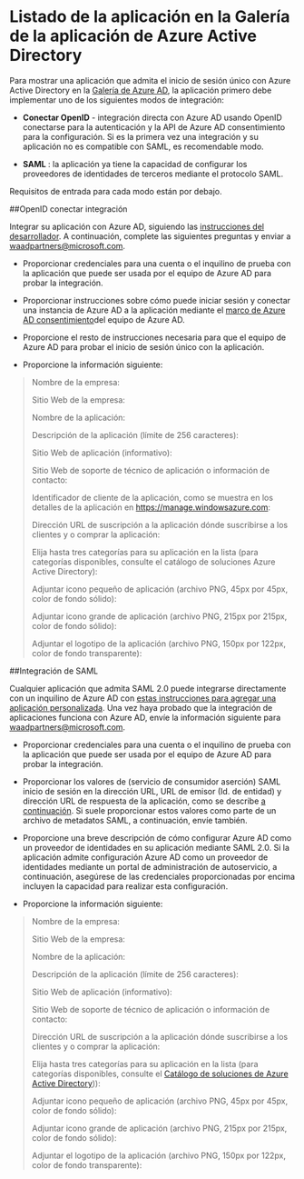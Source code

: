 <properties
   pageTitle="Listado de la aplicación en la Galería de la aplicación de Azure Active Directory"
   description="Cómo mostrar una aplicación que admita el inicio de sesión único en la Galería de Azure Active Directory | Microsoft Azure"
   services="active-directory"
   documentationCenter="dev-center-name"
   authors="bryanla"
   manager="mbaldwin"
   editor=""/>

<tags
   ms.service="active-directory"
   ms.devlang="na"
   ms.topic="article"
   ms.tgt_pltfrm="na"
   ms.workload="identity"
   ms.date="09/16/2016"
   ms.author="mbaldwin"/>


# <a name="listing-your-application-in-the-azure-active-directory-application-gallery"></a>Listado de la aplicación en la Galería de la aplicación de Azure Active Directory

Para mostrar una aplicación que admita el inicio de sesión único con Azure Active Directory en la [Galería de Azure AD](https://azure.microsoft.com/marketplace/active-directory/all/), la aplicación primero debe implementar uno de los siguientes modos de integración:

* **Conectar OpenID** - integración directa con Azure AD usando OpenID conectarse para la autenticación y la API de Azure AD consentimiento para la configuración. Si es la primera vez una integración y su aplicación no es compatible con SAML, es recomendable modo.

* **SAML** : la aplicación ya tiene la capacidad de configurar los proveedores de identidades de terceros mediante el protocolo SAML.

Requisitos de entrada para cada modo están por debajo.

##<a name="openid-connect-integration"></a>OpenID conectar integración

Integrar su aplicación con Azure AD, siguiendo las [instrucciones del desarrollador](active-directory-authentication-scenarios.md). A continuación, complete las siguientes preguntas y enviar a waadpartners@microsoft.com.

* Proporcionar credenciales para una cuenta o el inquilino de prueba con la aplicación que puede ser usada por el equipo de Azure AD para probar la integración.  

* Proporcionar instrucciones sobre cómo puede iniciar sesión y conectar una instancia de Azure AD a la aplicación mediante el [marco de Azure AD consentimiento](active-directory-integrating-applications.md#overview-of-the-consent-framework)del equipo de Azure AD. 

* Proporcione el resto de instrucciones necesaria para que el equipo de Azure AD para probar el inicio de sesión único con la aplicación. 

* Proporcione la información siguiente:

> Nombre de la empresa:
> 
> Sitio Web de la empresa:
> 
> Nombre de la aplicación:
> 
> Descripción de la aplicación (límite de 256 caracteres):
> 
> Sitio Web de aplicación (informativo):
> 
> Sitio Web de soporte de técnico de aplicación o información de contacto:
> 
> Identificador de cliente de la aplicación, como se muestra en los detalles de la aplicación en https://manage.windowsazure.com:
> 
> Dirección URL de suscripción a la aplicación dónde suscribirse a los clientes y o comprar la aplicación:
> 
> Elija hasta tres categorías para su aplicación en la lista (para categorías disponibles, consulte el catálogo de soluciones Azure Active Directory):
> 
> Adjuntar icono pequeño de aplicación (archivo PNG, 45px por 45px, color de fondo sólido):
> 
> Adjuntar icono grande de aplicación (archivo PNG, 215px por 215px, color de fondo sólido):
> 
> Adjuntar el logotipo de la aplicación (archivo PNG, 150px por 122px, color de fondo transparente):

##<a name="saml-integration"></a>Integración de SAML

Cualquier aplicación que admita SAML 2.0 puede integrarse directamente con un inquilino de Azure AD con [estas instrucciones para agregar una aplicación personalizada](active-directory-saas-custom-apps.md). Una vez haya probado que la integración de aplicaciones funciona con Azure AD, envíe la información siguiente para <waadpartners@microsoft.com>.

* Proporcionar credenciales para una cuenta o el inquilino de prueba con la aplicación que puede ser usada por el equipo de Azure AD para probar la integración.  

* Proporcionar los valores de (servicio de consumidor aserción) SAML inicio de sesión en la dirección URL, URL de emisor (Id. de entidad) y dirección URL de respuesta de la aplicación, como se describe [a continuación](active-directory-saas-custom-apps.md). Si suele proporcionar estos valores como parte de un archivo de metadatos SAML, a continuación, envíe también.

* Proporcione una breve descripción de cómo configurar Azure AD como un proveedor de identidades en su aplicación mediante SAML 2.0. Si la aplicación admite configuración Azure AD como un proveedor de identidades mediante un portal de administración de autoservicio, a continuación, asegúrese de las credenciales proporcionadas por encima incluyen la capacidad para realizar esta configuración.

* Proporcione la información siguiente:

> Nombre de la empresa:
> 
> Sitio Web de la empresa:
> 
> Nombre de la aplicación:
> 
> Descripción de la aplicación (límite de 256 caracteres):
> 
> Sitio Web de aplicación (informativo):
> 
> Sitio Web de soporte de técnico de aplicación o información de contacto:
> 
> Dirección URL de suscripción a la aplicación dónde suscribirse a los clientes y o comprar la aplicación:
> 
> Elija hasta tres categorías para su aplicación en la lista (para categorías disponibles, consulte el [Catálogo de soluciones de Azure Active Directory](https://azure.microsoft.com/marketplace/active-directory/))):
> 
> Adjuntar icono pequeño de aplicación (archivo PNG, 45px por 45px, color de fondo sólido):
> 
> Adjuntar icono grande de aplicación (archivo PNG, 215px por 215px, color de fondo sólido):
> 
> Adjuntar el logotipo de la aplicación (archivo PNG, 150px por 122px, color de fondo transparente):
